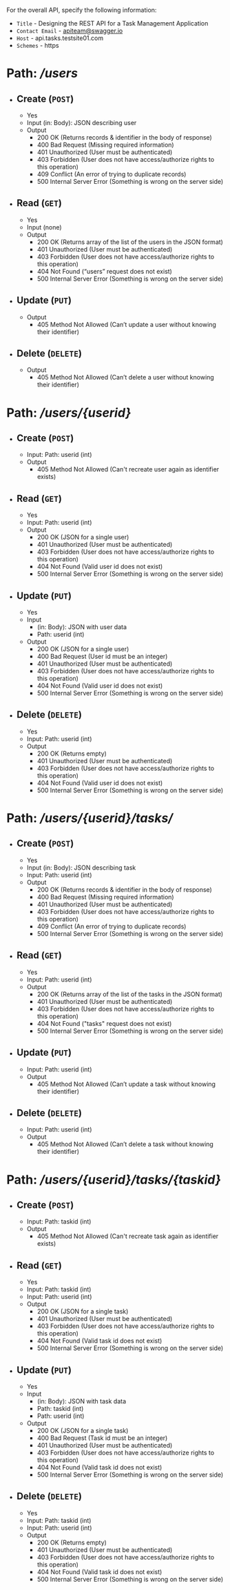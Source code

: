 For the overall API, specify the following information:

- `Title` - Designing the REST API for a Task Management Application
- `Contact Email` - apiteam@swagger.io
- `Host` - api.tasks.testsite01.com
- `Schemes` - https

# **Path**: _/users_

- ## Create (`POST`)

  - Yes
  - Input (in: Body): JSON describing user
  - Output
    - 200 OK (Returns records & identifier in the body of response)
    - 400 Bad Request (Missing required information)
    - 401 Unauthorized (User must be authenticated)
    - 403 Forbidden (User does not have access/authorize rights to this operation)
    - 409 Conflict (An error of trying to duplicate records)
    - 500 Internal Server Error (Something is wrong on the server side)

- ## Read (`GET`)

  - Yes
  - Input (none)
  - Output
    - 200 OK (Returns array of the list of the users in the JSON format)
    - 401 Unauthorized (User must be authenticated)
    - 403 Forbidden (User does not have access/authorize rights to this operation)
    - 404 Not Found (“users” request does not exist)
    - 500 Internal Server Error (Something is wrong on the server side)

- ## Update (`PUT`)

  - Output
    - 405 Method Not Allowed (Can’t update a user without knowing their identifier)

- ## Delete (`DELETE`)
  - Output
    - 405 Method Not Allowed (Can’t delete a user without knowing their identifier)

# **Path**: _/users/{userid}_

- ## Create (`POST`)

  - Input: Path: userid (int)
  - Output
    - 405 Method Not Allowed (Can't recreate user again as identifier exists)

- ## Read (`GET`)

  - Yes
  - Input: Path: userid (int)
  - Output
    - 200 OK (JSON for a single user)
    - 401 Unauthorized (User must be authenticated)
    - 403 Forbidden (User does not have access/authorize rights to this operation)
    - 404 Not Found (Valid user id does not exist)
    - 500 Internal Server Error (Something is wrong on the server side)

- ## Update (`PUT`)

  - Yes
  - Input
    - (in: Body): JSON with user data
    - Path: userid (int)
  - Output
    - 200 OK (JSON for a single user)
    - 400 Bad Request (User id must be an integer)
    - 401 Unauthorized (User must be authenticated)
    - 403 Forbidden (User does not have access/authorize rights to this operation)
    - 404 Not Found (Valid user id does not exist)
    - 500 Internal Server Error (Something is wrong on the server side)

- ## Delete (`DELETE`)
  - Yes
  - Input: Path: userid (int)
  - Output
    - 200 OK (Returns empty)
    - 401 Unauthorized (User must be authenticated)
    - 403 Forbidden (User does not have access/authorize rights to this operation)
    - 404 Not Found (Valid user id does not exist)
    - 500 Internal Server Error (Something is wrong on the server side)

# **Path**: _/users/{userid}/tasks/_

- ## Create (`POST`)

  - Yes
  - Input (in: Body): JSON describing task
  - Input: Path: userid (int)
  - Output
    - 200 OK (Returns records & identifier in the body of response)
    - 400 Bad Request (Missing required information)
    - 401 Unauthorized (User must be authenticated)
    - 403 Forbidden (User does not have access/authorize rights to this operation)
    - 409 Conflict (An error of trying to duplicate records)
    - 500 Internal Server Error (Something is wrong on the server side)

- ## Read (`GET`)

  - Yes
  - Input: Path: userid (int)
  - Output
    - 200 OK (Returns array of the list of the tasks in the JSON format)
    - 401 Unauthorized (User must be authenticated)
    - 403 Forbidden (User does not have access/authorize rights to this operation)
    - 404 Not Found ("tasks" request does not exist)
    - 500 Internal Server Error (Something is wrong on the server side)

- ## Update (`PUT`)

  - Input: Path: userid (int)
  - Output
    - 405 Method Not Allowed (Can’t update a task without knowing their identifier)

- ## Delete (`DELETE`)
  - Input: Path: userid (int)
  - Output
    - 405 Method Not Allowed (Can’t delete a task without knowing their identifier)

# **Path**: _/users/{userid}/tasks/{taskid}_

- ## Create (`POST`)

  - Input: Path: taskid (int)
  - Output
    - 405 Method Not Allowed (Can't recreate task again as identifier exists)

- ## Read (`GET`)

  - Yes
  - Input: Path: taskid (int)
  - Input: Path: userid (int)
  - Output
    - 200 OK (JSON for a single task)
    - 401 Unauthorized (User must be authenticated)
    - 403 Forbidden (User does not have access/authorize rights to this operation)
    - 404 Not Found (Valid task id does not exist)
    - 500 Internal Server Error (Something is wrong on the server side)

- ## Update (`PUT`)

  - Yes
  - Input
    - (in: Body): JSON with task data
    - Path: taskid (int)
    - Path: userid (int)
  - Output
    - 200 OK (JSON for a single task)
    - 400 Bad Request (Task id must be an integer)
    - 401 Unauthorized (User must be authenticated)
    - 403 Forbidden (User does not have access/authorize rights to this operation)
    - 404 Not Found (Valid task id does not exist)
    - 500 Internal Server Error (Something is wrong on the server side)

- ## Delete (`DELETE`)
  - Yes
  - Input: Path: taskid (int)
  - Input: Path: userid (int)
  - Output
    - 200 OK (Returns empty)
    - 401 Unauthorized (User must be authenticated)
    - 403 Forbidden (User does not have access/authorize rights to this operation)
    - 404 Not Found (Valid task id does not exist)
    - 500 Internal Server Error (Something is wrong on the server side)
